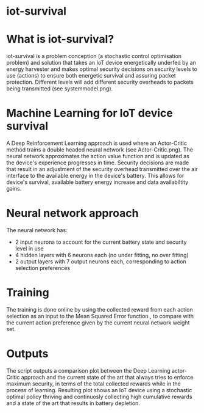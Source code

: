 # iot-survival

# What is iot-survival?
iot-survival is a problem conception (a stochastic control optimisation problem) and solution that takes an IoT device energetically underfed by an energy harvester and makes optimal security decisions on security levels to use (actions) to ensure both energetic survival and assuring packet protection. Different levels will add different security overheads to packets being transmitted (see systemmodel.png).

# Machine Learning for IoT device survival
A Deep Reinforcement Learning approach is used where an Actor-Critic method trains a double headed neural network (see Actor-Critic.png). The neural network approximates the action value function and is updated as the device's experience progresses in time. Security decisions are made that result in an adjustment of the security overhead transmitted over the air interface to the available energy in the device's battery. This allows for device's survival, available battery energy increase and data availabiltity gains.

# Neural network approach
The neural network has:
- 2 input neurons to account for the current battery state and security level in use
- 4 hidden layers with 6 neurons each (no under fitting, no over fitting)
- 2 output layers with 7 output neurons each, corresponding to action selection preferences

# Training
The training is done online by using the collected reward from each action selection as an input to the Mean Squared Error function , to compare with the current action preference given by the current neural network weight set.

# Outputs
The script outputs a comparison plot between the Deep Learning actor-Critic approach and the current state of the art that always tries to enforce maximum security, in terms of the total collected rewards while in the process of learning. Resulting plot shows an IoT device using a stochastic optimal policy thriving and continuosly collecting high cumulative rewards and a state of the art that results in battery depletion.

